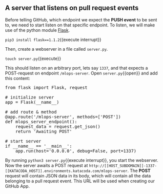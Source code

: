 ## A server that listens on pull request events 

Before telling GitHub, which endpoint we expect the __PUSH event__ to be sent to, we need to start listen on that specific endpoint. To listen, we will make use of the python module [Flask](https://flask.palletsprojects.com/en/1.1.x/). 

`pip3 install flask==1.1.2`{{execute interrupt}}

Then, create a webserver in a file called `server.py`.      

`touch server.py`{{execute}}

This should listen on an arbitrary port, lets say `1337`, and that expects a POST-request on endpoint `/mlops-server`. Open `server.py`{{open}} and add this content: 

<pre class="file" data-filename="server.py" data-target="prepend">
from flask import Flask, request

# initialize server
app = Flask(__name__)

# add route & method
@app.route('/mlops-server', methods=['POST'])
def mlops_server_endpoint():
    request_data = request.get_json()
    return 'Awaiting POST'

# start server 
if __name__ == '__main__':
    app.run(host='0.0.0.0', debug=False, port=1337)
</pre>

By running `python3 server.py`{{execute interrupt}}, you start the webserver. Now the server awaits a POST request at `http://[[HOST_SUBDOMAIN]]-1337-[[KATACODA_HOST]].environments.katacoda.com/mlops-server`. The __POST__ request will contain JSON data in its body, which will contain all the data belonging to a pull request event. This URL will be used when creating our GitHub App.
